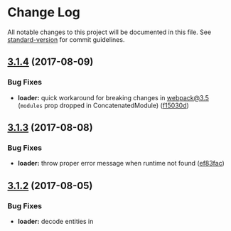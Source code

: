 # Change Log

All notable changes to this project will be documented in this file. See [standard-version](https://github.com/conventional-changelog/standard-version) for commit guidelines.

<a name="3.1.4"></a>
## [3.1.4](https://github.com/kisenka/webpack-svg-sprite-loader/compare/v3.1.3...v3.1.4) (2017-08-09)


### Bug Fixes

* **loader:** quick workaround for breaking changes in webpack@3.5 (`modules` prop dropped in ConcatenatedModule) ([f15030d](https://github.com/kisenka/webpack-svg-sprite-loader/commit/f15030d))



<a name="3.1.3"></a>
## [3.1.3](https://github.com/kisenka/webpack-svg-sprite-loader/compare/v3.1.2...v3.1.3) (2017-08-08)


### Bug Fixes

* **loader:** throw proper error message when runtime not found ([ef83fac](https://github.com/kisenka/webpack-svg-sprite-loader/commit/ef83fac))



<a name="3.1.2"></a>
## [3.1.2](https://github.com/kisenka/webpack-svg-sprite-loader/compare/v3.1.1...v3.1.2) (2017-08-05)


### Bug Fixes

* **loader:** decode entities in <style> tags ([36e6ba6](https://github.com/kisenka/webpack-svg-sprite-loader/commit/36e6ba6))



<a name="3.1.1"></a>
## [3.1.1](https://github.com/kisenka/webpack-svg-sprite-loader/compare/v3.1.0...v3.1.1) (2017-08-04)


### Bug Fixes

* **loader:** handle case when rule test is a function ([ace9f47](https://github.com/kisenka/webpack-svg-sprite-loader/commit/ace9f47))



<a name="3.1.0"></a>
# [3.1.0](https://github.com/kisenka/webpack-svg-sprite-loader/compare/v3.0.11...v3.1.0) (2017-08-03)


### Features

* **loader:** webpack 3 module concatenation interop in extract mode ([8a79536](https://github.com/kisenka/webpack-svg-sprite-loader/commit/8a79536))



<a name="3.0.11"></a>
## [3.0.11](https://github.com/kisenka/webpack-svg-sprite-loader/compare/v3.0.10...v3.0.11) (2017-08-03)


### Bug Fixes

* **runtime:** pass proper old URL in Angular workaround ([fbda8a2](https://github.com/kisenka/webpack-svg-sprite-loader/commit/fbda8a2))



<a name="3.0.10"></a>
## [3.0.10](https://github.com/kisenka/webpack-svg-sprite-loader/compare/v3.0.9...v3.0.10) (2017-07-31)

### Configuration

* **configuration:** add support for `symbolRegExp` pattern in symbol name interpolation ([e9de712](https://github.com/kisenka/svg-sprite-loader/commit/e9de712))



<a name="3.0.9"></a>
## [3.0.9](https://github.com/kisenka/webpack-svg-sprite-loader/compare/v3.0.8...v3.0.9) (2017-07-31)


### Bug Fixes

* **runtime:** fix IE/Edge rendering with SVG containing 'style' elements ([dcc9e27](https://github.com/kisenka/webpack-svg-sprite-loader/commit/dcc9e27))



<a name="3.0.8"></a>
## [3.0.8](https://github.com/kisenka/webpack-svg-sprite-loader/compare/v3.0.7...v3.0.8) (2017-07-28)


### Bug Fixes

* **runtime:** fallback to early sprite mount when document.body appears ([a71e67a](https://github.com/kisenka/webpack-svg-sprite-loader/commit/a71e67a))



<a name="3.0.7"></a>
## [3.0.7](https://github.com/kisenka/webpack-svg-sprite-loader/compare/v3.0.6...v3.0.7) (2017-07-24)


### Bug Fixes

* **runtime-generator:** return symbol id string in compat mode ([7641af0](https://github.com/kisenka/webpack-svg-sprite-loader/commit/7641af0))



<a name="3.0.6"></a>
## [3.0.6](https://github.com/kisenka/webpack-svg-sprite-loader/compare/v3.0.5...v3.0.6) (2017-07-17)


### Bug Fixes

* **loader:** add support for issuer when matching rules ([5d21b2f](https://github.com/kisenka/svg-sprite-loader/commit/5d21b2f))


<a name="3.0.5"></a>
## [3.0.5](https://github.com/kisenka/webpack-svg-sprite-loader/compare/v3.0.4...v3.0.5) (2017-06-02)


### Bug Fixes

* **loader:** replace sprite filename in whole source ([d4d4429](https://github.com/kisenka/webpack-svg-sprite-loader/commit/d4d4429))



<a name="3.0.4"></a>
## [3.0.4](https://github.com/kisenka/webpack-svg-sprite-loader/compare/v3.0.3...v3.0.4) (2017-05-31)


### Bug Fixes

* **utils:** properly replace path to image with sprite name on Windows ([6bdd6cd](https://github.com/kisenka/webpack-svg-sprite-loader/commit/6bdd6cd))



<a name="3.0.3"></a>
## [3.0.3](https://github.com/kisenka/webpack-svg-sprite-loader/compare/v3.0.2...v3.0.3) (2017-05-29)


### Bug Fixes

* **configuration:** proper configurator runtime selection based on \`target\` loader context ([a7365a2](https://github.com/kisenka/webpack-svg-sprite-loader/commit/a7365a2))



<a name="3.0.2"></a>
## [3.0.2](https://github.com/kisenka/webpack-svg-sprite-loader/compare/v3.0.1...v3.0.2) (2017-05-24)


### Bug Fixes

* **loader:** check module request properly in isModuleShouldBeExtracted with DLL Plugin ([ffb7b04](https://github.com/kisenka/webpack-svg-sprite-loader/commit/ffb7b04))



<a name="3.0.1"></a>
## [3.0.1](https://github.com/kisenka/webpack-svg-sprite-loader/compare/v3.0.0...v3.0.1) (2017-05-22)


### Bug Fixes

* **runtime-generator:** runtime generator in extract mode return object instead of string ([208b6dc](https://github.com/kisenka/webpack-svg-sprite-loader/commit/208b6dc))



<a name="3.0.0"></a>
# [3.0.0](https://github.com/kisenka/webpack-svg-sprite-loader/compare/v2.1.0...v3.0.0) (2017-05-21)


### Features

* **loader:** runtime exports an object in extract mode ([f0af0eb](https://github.com/kisenka/webpack-svg-sprite-loader/commit/f0af0eb))


### Reverts

* **tools:** rollback to standart-version :) ([b948e65](https://github.com/kisenka/webpack-svg-sprite-loader/commit/b948e65))


### BREAKING CHANGES

* **loader:** Generated runtime in extract mode is changed from string to object

ISSUES CLOSED: #123



<a name="2.1.0"></a>
# [2.1.0](https://github.com/kisenka/webpack-svg-sprite-loader/compare/v2.0.6...v2.1.0) (2017-05-13)


### Bug Fixes

* **multiple:** update svg-baker deps ([ead7d68](https://github.com/kisenka/webpack-svg-sprite-loader/commit/ead7d68)), closes [#101](https://github.com/kisenka/webpack-svg-sprite-loader/issues/101) [#103](https://github.com/kisenka/webpack-svg-sprite-loader/issues/103) [#112](https://github.com/kisenka/webpack-svg-sprite-loader/issues/112)
* **runtime:** update svg-baker-runtime with fixed angular workaround ([1543029](https://github.com/kisenka/webpack-svg-sprite-loader/commit/1543029)), closes [#103](https://github.com/kisenka/webpack-svg-sprite-loader/issues/103)


### Features

* add [hash] token substitution support ([87110f4](https://github.com/kisenka/webpack-svg-sprite-loader/commit/87110f4)), closes [#98](https://github.com/kisenka/webpack-svg-sprite-loader/issues/98) [#111](https://github.com/kisenka/webpack-svg-sprite-loader/issues/111)


<a name="2.0.6"></a>
## [2.0.6](https://github.com/kisenka/webpack-svg-sprite-loader/compare/v2.0.5...v2.0.6) (2017-05-13)


### Bug Fixes

* **configure:** use `browser-sprite``browser-symbol` for `electron-renderer` target ([b9a3ed0](https://github.com/kisenka/webpack-svg-sprite-loader/commit/b9a3ed0))


<a name="2.1.0-3"></a>
## [2.1.0-3](https://github.com/kisenka/webpack-svg-sprite-loader/compare/v2.1.0-2...v2.1.0-3) [beta] (2017-05-10)


### Bug Fixes

* **plugin:** properly replace paths on Windows ([0c70caa](https://github.com/kisenka/webpack-svg-sprite-loader/commit/0c70caa)), closes [#106](https://github.com/kisenka/webpack-svg-sprite-loader/issues/106)



<a name="2.1.0-2"></a>
## [2.1.0-2](https://github.com/kisenka/webpack-svg-sprite-loader/compare/v2.1.0-1...v2.1.0-2) [beta] (2017-05-09)


### Bug Fixes

* **loader:** symbol id interpolation ([18edd99](https://github.com/kisenka/webpack-svg-sprite-loader/commit/18edd99))



<a name="2.1.0-1"></a>
## [2.1.0-1](https://github.com/kisenka/webpack-svg-sprite-loader/compare/v2.1.0-0...v2.1.0-1) [beta] (2017-05-08)


### Bug Fixes

* **plugin:** properly generate symbol url in extract mode ([6af7230](https://github.com/kisenka/webpack-svg-sprite-loader/commit/6af7230))



<a name="2.1.0-0"></a>
## [2.1.0-0](https://github.com/kisenka/webpack-svg-sprite-loader/compare/v2.0.5...v2.1.0-0) [beta] (2017-05-07)


### Bug Fixes

* **utils:** fix default import ([0c34daa](https://github.com/kisenka/webpack-svg-sprite-loader/commit/0c34daa))


### Features

* **interop:** extract-text-webpack-plugin & html-webpack-plugin interop ([a38fdcc](https://github.com/kisenka/webpack-svg-sprite-loader/commit/a38fdcc))
* **interop:** extract-text-webpack-plugin with allChunks: true interoperability ([63d347d](https://github.com/kisenka/webpack-svg-sprite-loader/commit/63d347d))
* **spritehash:** add ability to use `[spritehash]` substitution token in spriteFilename ([f9eba1b](https://github.com/kisenka/webpack-svg-sprite-loader/commit/f9eba1b))


<a name="2.0.5"></a>
## [2.0.5](https://github.com/kisenka/webpack-svg-sprite-loader/compare/v2.0.4...v2.0.5) (2017-05-05)
